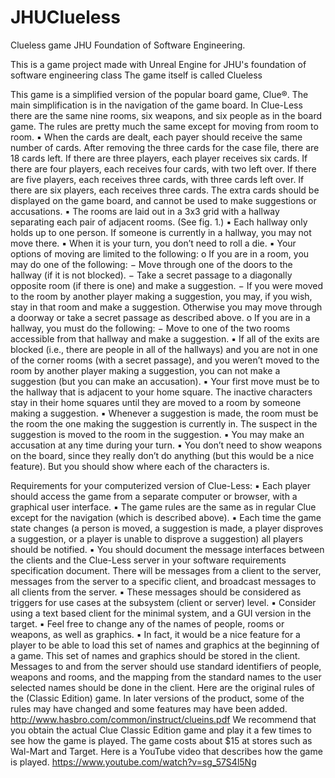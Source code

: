 # JHUClueless
Clueless game JHU Foundation of Software Engineering.

This is a game project made with Unreal Engine for JHU's foundation of software engineering class 
The game itself is called Clueless

This game is a simplified version of the popular board game, Clue®. The main simplification is
in the navigation of the game board. In Clue-Less there are the same nine rooms, six weapons,
and six people as in the board game. The rules are pretty much the same except for moving from
room to room.
▪ When the cards are dealt, each payer should receive the same number of cards. After
removing the three cards for the case file, there are 18 cards left. If there are three players,
each player receives six cards. If there are four players, each receives four cards, with two
left over. If there are five players, each receives three cards, with three cards left over. If
there are six players, each receives three cards. The extra cards should be displayed on the
game board, and cannot be used to make suggestions or accusations.
▪ The rooms are laid out in a 3x3 grid with a hallway separating each pair of adjacent rooms.
(See fig. 1.)
▪ Each hallway only holds up to one person. If someone is currently in a hallway, you may
not move there.
▪ When it is your turn, you don’t need to roll a die.
▪ Your options of moving are limited to the following:
o If you are in a room, you may do one of the following:
− Move through one of the doors to the hallway (if it is not blocked).
− Take a secret passage to a diagonally opposite room (if there is one) and make a
suggestion.
− If you were moved to the room by another player making a suggestion, you may, if
you wish, stay in that room and make a suggestion. Otherwise you may move
through a doorway or take a secret passage as described above.
o If you are in a hallway, you must do the following:
− Move to one of the two rooms accessible from that hallway and make a suggestion.
▪ If all of the exits are blocked (i.e., there are people in all of the hallways) and you are not in
one of the corner rooms (with a secret passage), and you weren’t moved to the room by
another player making a suggestion, you can not make a suggestion (but you can make an
accusation).
▪ Your first move must be to the hallway that is adjacent to your home square. The inactive
characters stay in their home squares until they are moved to a room by someone making a
suggestion.
▪ Whenever a suggestion is made, the room must be the room the one making the suggestion
is currently in. The suspect in the suggestion is moved to the room in the suggestion.
▪ You may make an accusation at any time during your turn.
▪ You don’t need to show weapons on the board, since they really don’t do anything (but this
would be a nice feature). But you should show where each of the characters is.

Requirements for your computerized version of Clue-Less:
▪ Each player should access the game from a separate computer or browser, with a graphical
user interface.
▪ The game rules are the same as in regular Clue except for the navigation (which is described
above).
▪ Each time the game state changes (a person is moved, a suggestion is made, a player
disproves a suggestion, or a player is unable to disprove a suggestion) all players should be
notified.
▪ You should document the message interfaces between the clients and the Clue-Less server in
your software requirements specification document. There will be messages from a client to
the server, messages from the server to a specific client, and broadcast messages to all
clients from the server.
▪ These messages should be considered as triggers for use cases at the subsystem (client or
server) level.
▪ Consider using a text based client for the minimal system, and a GUI version in the target.
▪ Feel free to change any of the names of people, rooms or weapons, as well as graphics.
▪ In fact, it would be a nice feature for a player to be able to load this set of names and
graphics at the beginning of a game. This set of names and graphics should be stored in the
client. Messages to and from the server should use standard identifiers of people, weapons
and rooms, and the mapping from the standard names to the user selected names should be
done in the client.
Here are the original rules of the (Classic Edition) game. In later versions of the product, some
of the rules may have changed and some features may have been added.
http://www.hasbro.com/common/instruct/clueins.pdf
We recommend that you obtain the actual Clue Classic Edition game and play it a few times to
see how the game is played. The game costs about $15 at stores such as Wal-Mart and Target.
Here is a YouTube video that describes how the game is played.
https://www.youtube.com/watch?v=sg_57S4l5Ng
